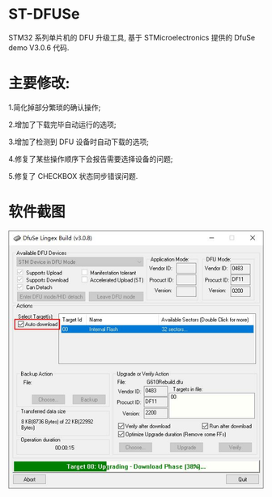 # ST-DFUSe
STM32 系列单片机的 DFU 升级工具, 基于 STMicroelectronics 提供的 DfuSe demo V3.0.6 代码.

# 主要修改:

1.简化掉部分繁琐的确认操作;

2.增加了下载完毕自动运行的选项;

3.增加了检测到 DFU 设备时自动下载的选项;

4.修复了某些操作顺序下会报告需要选择设备的问题;

5.修复了 CHECKBOX 状态同步错误问题.


# 软件截图

![image](https://github.com/lingex/ST-DFUSe/blob/main/Pic/V3.0.8.jpg)
